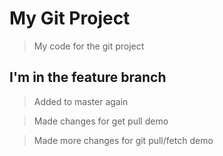 # My Git Project

> My code for the git project

## I'm in the feature branch

> Added to master again

> Made changes for get pull demo

> Made more changes for git pull/fetch demo
